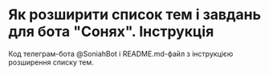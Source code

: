 # Як розширити список тем і завдань для бота "Сонях". Інструкція
Код телеграм-бота @SoniahBot і README.md-файл з інструкцією розширення списку тем. 
